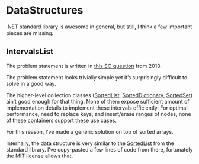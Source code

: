 ﻿# DataStructures

.NET standard library is awesome in general, but still, I think a few important pieces are missing.

## IntervalsList

The problem statement is written in [this SO question](https://stackoverflow.com/q/19473671/126995) from 2013.

The problem statement looks trivially simple yet it’s surprisingly difficult to solve in a good way.

The higher-level collection classes 
([SortedList](https://docs.microsoft.com/en-us/dotnet/api/system.collections.generic.sortedlist-2?view=net-5.0),
[SortedDictionary](https://docs.microsoft.com/en-us/dotnet/api/system.collections.generic.sorteddictionary-2?view=net-5.0),
[SortedSet](https://docs.microsoft.com/en-us/dotnet/api/system.collections.generic.sortedset-1?view=net-5.0))
ain’t good enough for that thing. None of them expose sufficient amount of implementation details to implement these intervals efficiently.
For optimal performance, need to replace keys, and insert/erase ranges of nodes, none of these containers support these use cases.

For this reason, I’ve made a generic solution on top of sorted arrays.

Internally, the data structure is very similar to the [SortedList](https://github.com/dotnet/corefx/blob/master/src/System.Collections/src/System/Collections/Generic/SortedList.cs/)
from the standard library. I’ve copy-pasted a few lines of code from there, fortunately the MIT license allows that.